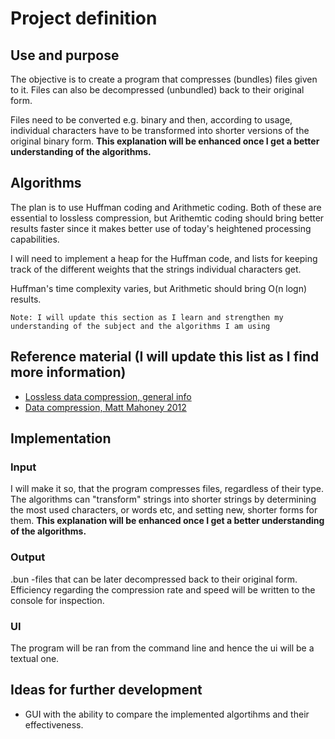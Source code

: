 # Project definition

## Use and purpose
The objective is to create a program that compresses (bundles) files given to it. 
Files can also be decompressed (unbundled) back to their original form.

Files need to be converted e.g. binary and then, according to usage, individual characters have to be transformed into shorter versions of the original binary form. __This explanation will be enhanced once I get a better understanding of the algorithms.__ 

## Algorithms
The plan is to use Huffman coding and Arithmetic coding. Both of these are essential to 
lossless compression, but Arithemtic coding should bring better results faster since it makes better use
of today's heightened processing capabilities.

I will need to implement a heap for the Huffman code, and lists for keeping track of the different weights that the strings individual characters get.

Huffman's time complexity varies, but Arithmetic should bring O(n logn) results.

`` Note: I will update this section as I learn and strengthen my understanding of the subject and the algorithms I am using ``

## Reference material (I will update this list as I find more information)
- [Lossless data compression, general info](https://www.maximumcompression.com/algoritms.php9 "link1")
- [Data compression, Matt Mahoney 2012](http://mattmahoney.net/dc/dce.html "link2")

## Implementation
### Input
I will make it so, that the program compresses files, regardless of their type. The algorithms can "transform" strings into shorter strings by determining the most used characters, or words etc, and setting new, shorter forms for them. __This explanation will be enhanced once I get a better understanding of the algorithms.__ 
### Output 
.bun -files that can be later decompressed back to their original form.
Efficiency regarding the compression rate and speed will be written to the console for inspection.
### UI
The program will be ran from the command line and hence the ui will be a textual one.

## Ideas for further development
- GUI with the ability to compare the implemented algortihms and their effectiveness.
